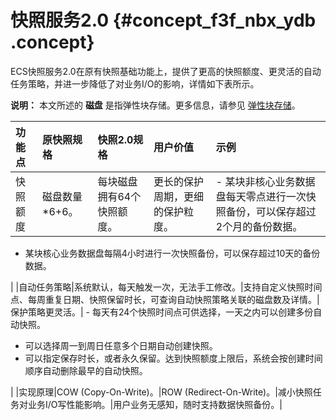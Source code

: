 # 快照服务2.0 {#concept_f3f_nbx_ydb .concept}

ECS快照服务2.0在原有快照基础功能上，提供了更高的快照额度、更灵活的自动任务策略，并进一步降低了对业务I/O的影响，详情如下表所示。

**说明：** 本文所述的 **磁盘** 是指弹性块存储。更多信息，请参见 [弹性块存储](cn.zh-CN/产品简介/块存储/弹性块存储.md#)。

|功能点|原快照规格|快照2.0规格|用户价值|示例|
|:--|:----|:------|:---|:-|
|快照额度|磁盘数量\*6+6。|每块磁盘拥有64个快照额度。|更长的保护周期，更细的保护粒度。| -   某块非核心业务数据盘每天零点进行一次快照备份，可以保存超过2个月的备份数据。
-   某块核心业务数据盘每隔4小时进行一次快照备份，可以保存超过10天的备份数据。

 |
|自动任务策略|系统默认，每天触发一次，无法手工修改。|支持自定义快照时间点、每周重复日期、快照保留时长，可查询自动快照策略关联的磁盘数及详情。|保护策略更灵活。| -   每天有24个快照时间点可供选择，一天之内可以创建多份自动快照。
-   可以选择周一到周日任意多个日期自动创建快照。
-   可以指定保存时长，或者永久保留。达到快照额度上限后，系统会按创建时间顺序自动删除最早的自动快照。

 |
|实现原理|COW \(Copy-On-Write\)。|ROW \(Redirect-On-Write\)。|减小快照任务对业务I/O写性能影响。|用户业务无感知，随时支持数据快照备份。|

